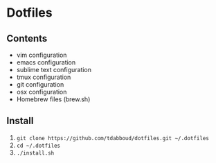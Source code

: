 # Dotfiles

## Contents

+ vim configuration
+ emacs configuration
+ sublime text configuration
+ tmux configuration
+ git configuration
+ osx configuration
+ Homebrew files (brew.sh)

## Install

1. `git clone https://github.com/tdabboud/dotfiles.git ~/.dotfiles`
2. `cd ~/.dotfiles`
3. `./install.sh`

